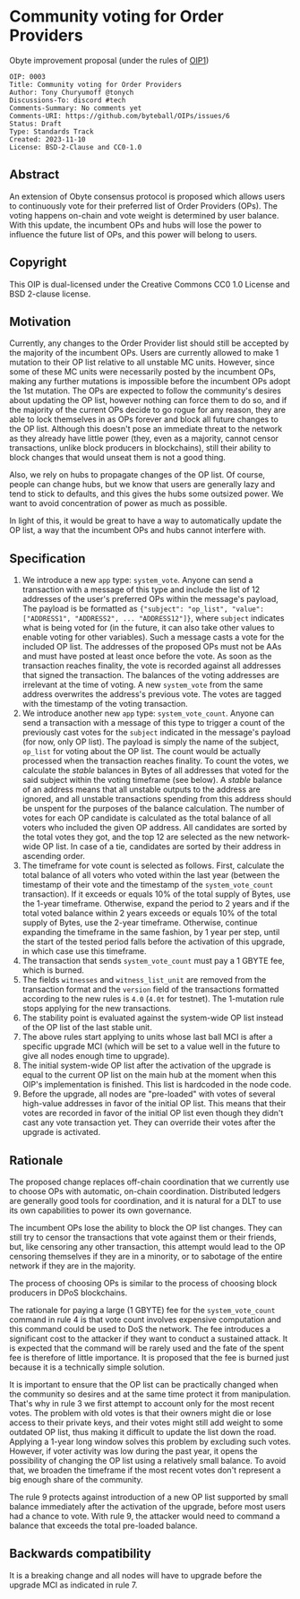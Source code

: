 # Community voting for Order Providers

Obyte improvement proposal (under the rules of [OIP1](https://github.com/byteball/OIPs/blob/master/oip-0001.md))

```
OIP: 0003
Title: Community voting for Order Providers
Author: Tony Churyumoff @tonych
Discussions-To: discord #tech
Comments-Summary: No comments yet
Comments-URI: https://github.com/byteball/OIPs/issues/6
Status: Draft
Type: Standards Track
Created: 2023-11-10
License: BSD-2-Clause and CC0-1.0
```

## Abstract

An extension of Obyte consensus protocol is proposed which allows users to continuously vote for their preferred list of Order Providers (OPs).  The voting happens on-chain and vote weight is determined by user balance.  With this update, the incumbent OPs and hubs will lose the power to influence the future list of OPs, and this power will belong to users.

## Copyright

This OIP is dual-licensed under the Creative Commons CC0 1.0 License and BSD 2-clause license.

## Motivation

Currently, any changes to the Order Provider list should still be accepted by the majority of the incumbent OPs. Users are currently allowed to make 1 mutation to their OP list relative to all unstable MC units. However, since some of these MC units were necessarily posted by the incumbent OPs, making any further mutations is impossible before the incumbent OPs adopt the 1st mutation. The OPs are expected to follow the community's desires about updating the OP list, however nothing can force them to do so, and if the majority of the current OPs decide to go rogue for any reason, they are able to lock themselves in as OPs forever and block all future changes to the OP list. Although this doesn't pose an immediate threat to the network as they already have little power (they, even as a majority, cannot censor transactions, unlike block producers in blockchains), still their ability to block changes that would unseat them is not a good thing. 

Also, we rely on hubs to propagate changes of the OP list. Of course, people can change hubs, but we know that users are generally lazy and tend to stick to defaults, and this gives the hubs some outsized power. We want to avoid concentration of power as much as possible.

In light of this, it would be great to have a way to automatically update the OP list, a way that the incumbent OPs and hubs cannot interfere with.


## Specification

1. We introduce a new `app` type: `system_vote`. Anyone can send a transaction with a message of this type and include the list of 12 addresses of the user's preferred OPs within the message's payload, The payload is be formatted as `{"subject": "op_list", "value": ["ADDRESS1", "ADDRESS2", ... "ADDRESS12"]}`, where `subject` indicates what is being voted for (in the future, it can also take other values to enable voting for other variables). Such a message casts a vote for the included OP list. The addresses of the proposed OPs must not be AAs and must have posted at least once before the vote. As soon as the transaction reaches finality, the vote is recorded against all addresses that signed the transaction. The balances of the voting addresses are irrelevant at the time of voting. A new `system_vote` from the same address overwrites the address's previous vote. The votes are tagged with the timestamp of the voting transaction.
2. We introduce another new `app` type: `system_vote_count`. Anyone can send a transaction with a message of this type to trigger a count of the previously cast votes for the `subject` indicated in the message's payload (for now, only OP list). The payload is simply the name of the subject, `op_list` for voting about the OP list. The count would be actually processed when the transaction reaches finality. To count the votes, we calculate the _stable_ balances in Bytes of all addresses that voted for the said subject within the voting timeframe (see below). A _stable_ balance of an address means that all unstable outputs to the address are ignored, and all unstable transactions spending from this address should be unspent for the purposes of the balance calculation. The number of votes for each OP candidate is calculated as the total balance of all voters who included the given OP address. All candidates are sorted by the total votes they got, and the top 12 are selected as the new network-wide OP list. In case of a tie, candidates are sorted by their address in ascending order.
3. The timeframe for vote count is selected as follows. First, calculate the total balance of all voters who voted within the last year (between the timestamp of their vote and the timestamp of the `system_vote_count` transaction). If it exceeds or equals 10% of the total supply of Bytes, use the 1-year timeframe. Otherwise, expand the period to 2 years and if the total voted balance within 2 years exceeds or equals 10% of the total supply of Bytes, use the 2-year timeframe. Otherwise, continue expanding the timeframe in the same fashion, by 1 year per step, until the start of the tested period falls before the activation of this upgrade, in which case use this timeframe.
4. The transaction that sends `system_vote_count` must pay a 1 GBYTE fee, which is burned.
5. The fields `witnesses` and `witness_list_unit` are removed from the transaction format and the `version` field of the transactions formatted according to the new rules is `4.0` (`4.0t` for testnet). The 1-mutation rule stops applying for the new transactions.
6. The stability point is evaluated against the system-wide OP list instead of the OP list of the last stable unit.
7. The above rules start applying to units whose last ball MCI is after a specific upgrade MCI (which will be set to a value well in the future to give all nodes enough time to upgrade).
8. The initial system-wide OP list after the activation of the upgrade is equal to the current OP list on the main hub at the moment when this OIP's implementation is finished. This list is hardcoded in the node code.
9. Before the upgrade, all nodes are "pre-loaded" with votes of several high-value addresses in favor of the initial OP list. This means that their votes are recorded in favor of the initial OP list even though they didn't cast any vote transaction yet. They can override their votes after the upgrade is activated.



## Rationale

The proposed change replaces off-chain coordination that we currently use to choose OPs with automatic, on-chain coordination. Distributed ledgers are generally good tools for coordination, and it is natural for a DLT to use its own capabilities to power its own governance.

The incumbent OPs lose the ability to block the OP list changes. They can still try to censor the transactions that vote against them or their friends, but, like censoring any other transaction, this attempt would lead to the OP censoring themselves if they are in a minority, or to sabotage of the entire network if they are in the majority.

The process of choosing OPs is similar to the process of choosing block producers in DPoS blockchains.

The rationale for paying a large (1 GBYTE) fee for the `system_vote_count` command in rule 4 is that vote count involves expensive computation and this command could be used to DoS the network. The fee introduces a significant cost to the attacker if they want to conduct a sustained attack. It is expected that the command will be rarely used and the fate of the spent fee is therefore of little importance. It is proposed that the fee is burned just because it is a technically simple solution.

It is important to ensure that the OP list can be practically changed when the community so desires and at the same time protect it from manipulation. That's why in rule 3 we first attempt to account only for the most recent votes. The problem with old votes is that their owners might die or lose access to their private keys, and their votes might still add weight to some outdated OP list, thus making it difficult to update the list down the road. Applying a 1-year long window solves this problem by excluding such votes. However, if voter activity was low during the past year, it opens the possibility of changing the OP list using a relatively small balance. To avoid that, we broaden the timeframe if the most recent votes don't represent a big enough share of the community.

The rule 9 protects against introduction of a new OP list supported by small balance immediately after the activation of the upgrade, before most users had a chance to vote. With rule 9, the attacker would need to command a balance that exceeds the total pre-loaded balance.


## Backwards compatibility

It is a breaking change and all nodes will have to upgrade before the upgrade MCI as indicated in rule 7.

